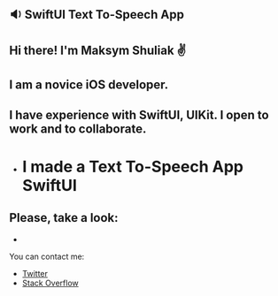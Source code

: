 ## :sound: SwiftUI Text To-Speech App

## Hi there! I'm Maksym Shuliak ✌️
## I am a novice iOS developer.
## I have experience with SwiftUI, UIKit. I open to work and to collaborate.

* # I made a Text To-Speech App SwiftUI

## Please, take a look: 

- 

You can contact me: 
* [Twitter](https://twitter.com/MaxSh69264556)
* [Stack Overflow](https://stackoverflow.com/users/19256991/max-sh)
